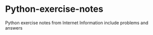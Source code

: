 # Python-exercise-notes
Python exercise notes from Internet Information include problems  and answers
